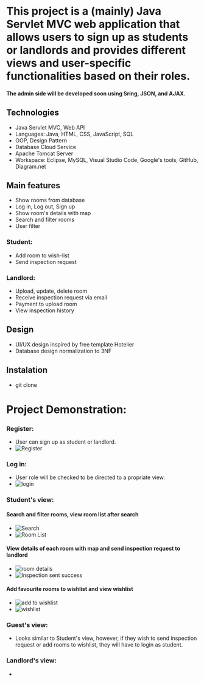 # This project is a (mainly) Java Servlet MVC web application that allows users to sign up as students or landlords and provides different views and user-specific functionalities based on their roles. 

<h4>The admin side will be developed soon using Sring, JSON, and AJAX.</h4>

## Technologies
- Java Servlet MVC, Web API
- Languages: Java, HTML, CSS, JavaScript, SQL
- OOP, Design Pattern
- Database Cloud Service
- Apache Tomcat Server
- Workspace: Eclipse, MySQL, Visual Studio Code, Google's tools, GitHub, Diagram.net

## Main features
- Show rooms from database
- Log in, Log out, Sign up
- Show room's details with map
- Search and filter rooms
- User filter

### Student:
- Add room to wish-list
- Send inspection request

### Landlord:
- Upload, update, delete room
- Receive inspection request via email
- Payment to upload room 
- View inspection history

## Design
- UI/UX design inspired by free template Hotelier 
- Database design normalization to 3NF

## Instalation
- git clone 

# Project Demonstration: 

### Register: 
- User can sign up as student or landlord.
- ![Register](https://github.com/JPhan1106/Hommie/assets/126372713/fcbd4d43-b75d-43d2-951f-211c5d635fda)
### Log in: 
- User role will be checked to be directed to a propriate view.
- ![login](https://github.com/JPhan1106/Hommie/assets/126372713/941e523c-b401-4763-873d-104467d0fbfd)

### Student's view:
#### Search and filter rooms, view room list after search
- ![Search](https://github.com/JPhan1106/Hommie/assets/126372713/b81d22a7-cf02-4bd2-ae9b-b4d49e8c078e)
- ![Room List](https://github.com/JPhan1106/Hommie/assets/126372713/eb411214-2b4f-4b67-8f7a-3ef5f846686c)
#### View details of each room with map and send inspection request to landlord
- ![room details](https://github.com/JPhan1106/Hommie/assets/126372713/142c9b10-7093-4d1c-85dc-7e6cccb47e9f)
- ![Inspection sent success](https://github.com/JPhan1106/Hommie/assets/126372713/108f2779-9248-432f-8944-c143d2efb0ec)
#### Add favourite rooms to wishlist and view wishlist
- ![add to wishlist](https://github.com/JPhan1106/Hommie/assets/126372713/e1cf3044-fdc1-4eb3-9088-2dc327478888)
- ![wishlist](https://github.com/JPhan1106/Hommie/assets/126372713/59f31879-b169-4611-974c-2395f6086e98)

### Guest's view: 
- Looks similar to Student's view, however, if they wish to send inspection request or add rooms to wishlist, they will have to login as student. 

### Landlord's view: 
- 


